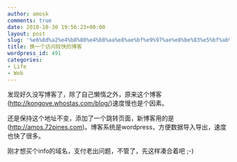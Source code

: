 ```yaml
---
author: amosk
comments: true
date: 2010-10-30 19:56:23+00:00
layout: post
slug: '%e6%8d%a2%e4%b8%80%e4%b8%aa%e8%ae%bf%e9%97%ae%e8%be%83%e5%bf%ab%e7%9a%84%e5%8d%9a%e5%ae%a2'
title: 换一个访问较快的博客
wordpress_id: 491
categories:
- Life
- Web
---
```


发现好久没写博客了，除了自己懒惰之外，原来这个博客(http://kongove.whostas.com/blog/)速度慢也是个因素。

还是保持这个地址不变，添加了一个跳转页面，新博客用的是(http://amos.72pines.com)。博客系统是wordpress，方便数据导入导出，速度也快了很多。

刚才想买个info的域名，支付老出问题，不管了，先这样凑合着吧 ;-)
